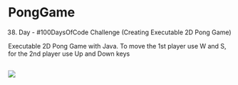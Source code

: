 # PongGame
38. Day - #100DaysOfCode Challenge (Creating Executable 2D Pong Game)

Executable 2D Pong Game with Java. To move the 1st player use W and S, for the 2nd player use Up and Down keys

##

![](https://cdn.dribbble.com/users/1745132/screenshots/3836421/media/7c49f67b60f5f156a5f8b3f21fe9e365.gif)
